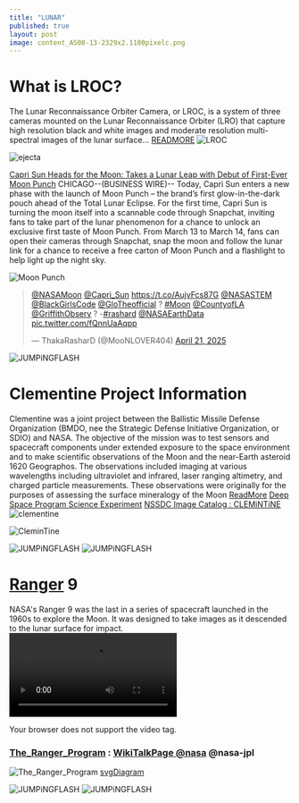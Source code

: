 ```yaml
---
title: "LUNAR"
published: true
layout: post
image: content_AS08-13-2329x2.1100pixelc.png
---
```


# What is LROC?
The Lunar Reconnaissance Orbiter Camera, or LROC, is a system of three cameras mounted on the Lunar Reconnaissance Orbiter (LRO) that capture high resolution black and white images and moderate resolution multi-spectral images of the lunar surface... [READMORE](https://www.lroc.asu.edu/about)
![LROC](https://www.lroc.asu.edu/ckeditor_assets/pictures/1343/content_fip_point_persp.png)

![ejecta](https://www.lroc.asu.edu/ckeditor_assets/pictures/1223/content_M1386451451_LRmos.warp.str01.1100p_FI.png)

[Capri Sun Heads for the Moon: Takes a Lunar Leap with Debut of First-Ever Moon Punch](https://news.kraftheinzcompany.com/press-releases-details/2025/Capri-Sun-Heads-for-the-Moon-Takes-a-Lunar-Leap-with-Debut-of-First-Ever-Moon-Punch/default.aspx) CHICAGO--(BUSINESS WIRE)-- Today, Capri Sun enters a new phase with the launch of Moon Punch – the brand’s first glow-in-the-dark pouch ahead of the Total Lunar Eclipse. For the first time, Capri Sun is turning the moon itself into a scannable code through Snapchat, inviting fans to take part of the lunar phenomenon for a chance to unlock an exclusive first taste of Moon Punch. From March 13 to March 14, fans can open their cameras through Snapchat, snap the moon and follow the lunar link for a chance to receive a free carton of Moon Punch and a flashlight to help light up the night sky. 

![Moon Punch](https://mms.businesswire.com/media/20250311839993/en/2405419/4/Capri_Sun_Moon_Punch_Key_Visual.jpg)

<blockquote class="twitter-tweet"><p lang="und" dir="ltr"><a href="https://twitter.com/NASAMoon?ref_src=twsrc%5Etfw">@NASAMoon</a> <a href="https://twitter.com/Capri_Sun?ref_src=twsrc%5Etfw">@Capri_Sun</a> <a href="https://t.co/AujvFcs87G">https://t.co/AujvFcs87G</a> <a href="https://twitter.com/NASASTEM?ref_src=twsrc%5Etfw">@NASASTEM</a> <a href="https://twitter.com/BlackGirlsCode?ref_src=twsrc%5Etfw">@BlackGirlsCode</a> <a href="https://twitter.com/GloTheofficial?ref_src=twsrc%5Etfw">@GloTheofficial</a> ? <a href="https://twitter.com/hashtag/Moon?src=hash&amp;ref_src=twsrc%5Etfw">#Moon</a> <a href="https://twitter.com/CountyofLA?ref_src=twsrc%5Etfw">@CountyofLA</a> <a href="https://twitter.com/GriffithObserv?ref_src=twsrc%5Etfw">@GriffithObserv</a> ? -<a href="https://twitter.com/hashtag/rashard?src=hash&amp;ref_src=twsrc%5Etfw">#rashard</a> <a href="https://twitter.com/NASAEarthData?ref_src=twsrc%5Etfw">@NASAEarthData</a> <a href="https://t.co/fQnnUaAqpp">pic.twitter.com/fQnnUaAqpp</a></p>&mdash; ThakaRasharD (@MooNLOVER404) <a href="https://twitter.com/MooNLOVER404/status/1914374232878014558?ref_src=twsrc%5Etfw">April 21, 2025</a></blockquote> <script async src="https://platform.twitter.com/widgets.js" charset="utf-8"></script>

<picture>
  <source srcset="https://ia601509.us.archive.org/20/items/noaa_fundingwide/noaa_funding.jpg" media="(orientation: portrait)" />
  <source srcset="https://pbs.twimg.com/media/GpE5G1IagAA1chZ?format=png&name=medium" media="(orientation: landscape)" />
  <img src="https://archive.org/download/noaa_fundingwide/noaa_fundingwide.jpg" alt="JUMPiNGFLASH" />
</picture>


# Clementine Project Information
Clementine was a joint project between the Ballistic Missile Defense Organization (BMDO, nee the Strategic Defense Initiative Organization, or SDIO) and NASA. The objective of the mission was to test sensors and spacecraft components under extended exposure to the space environment and to make scientific observations of the Moon and the near-Earth asteroid 1620 Geographos. The observations included imaging at various wavelengths including ultraviolet and infrared, laser ranging altimetry, and charged particle measurements. These observations were originally for the purposes of assessing the surface mineralogy of the Moon [ReadMore](https://nssdc.gsfc.nasa.gov/planetary/clementine.html) [Deep Space Program Science Experiment](https://nssdc.gsfc.nasa.gov/nmc/spacecraft/display.action?id=1994-004A) [NSSDC Image Catalog : CLEMiNTiNE](https://nssdc.gsfc.nasa.gov/imgcat/html/mission_page/EM_Clementine_page1.html)
 ![clementine](https://nssdc.gsfc.nasa.gov/planetary/image/clementine_sc.gif)

![CleminTine](https://planetarydata.jpl.nasa.gov/img/data/clem1-l-h-5-dim-mosaic-v1.0/cl_6001/clemlogo.gif)


<div class="tupperware" >
<picture>
  <source srcset="https://assets.science.nasa.gov/dynamicimage/assets/science/psd/solar/2023/06/as12-48-7134_1280.jpg?w=1280&h=1280&fit=clip&crop=faces%2Cfocalpoint" media="(orientation: portrait)" />
  <source srcset="https://assets.science.nasa.gov/dynamicimage/assets/science/psd/solar/2023/06/as12-48-7134_1280.jpg?w=1280&h=1280&fit=clip&crop=faces%2Cfocalpoint" media="(orientation: landscape)" />
  <img src="https://assets.science.nasa.gov/dynamicimage/assets/science/psd/solar/2023/06/as12-48-7134_1280.jpg?w=1280&h=1280&fit=clip&crop=faces%2Cfocalpoint" alt="JUMPiNGFLASH" />
</picture>



<picture>
  <source srcset="https://www.lroc.asu.edu/ckeditor_assets/pictures/1241/content_AS17-134-20382_thumb.jpg" media="(orientation: portrait)" />
  <source srcset="https://www.lroc.asu.edu/ckeditor_assets/pictures/1241/content_AS17-134-20382_thumb.jpg" media="(orientation: landscape)" />
  <img src="https://www.lroc.asu.edu/ckeditor_assets/pictures/1241/content_AS17-134-20382_thumb.jpg" alt="JUMPiNGFLASH" />
</picture>

<div>


# [Ranger](https://www.jpl.nasa.gov/missions/ranger-1/) 9 
 NASA's Ranger 9 was the last in a series of spacecraft launched in the 1960s to explore the Moon. It was designed to take images as it descended to the lunar surface for impact.
<video  controls >
  <source src="https://d2pn8kiwq2w21t.cloudfront.net/media/videosrangerVideo-Ranger-9-impact-020423.webm" type="video/mp4" />
  
  Your browser does not support the video tag.
</video>

### [The_Ranger_Program](https://science.nasa.gov/mission/lunar-rangers-and-surveyors/) : [WikiTalkPage @nasa](https://en.wikipedia.org/wiki/Talk:Ranger_program) @nasa-jpl 
![The_Ranger_Program](https://assets.science.nasa.gov/dynamicimage/assets/science/psd/solar/2023/09/a/as12-48-7134.jpg?w=6515&h=6515&fit=clip&crop=faces%2Cfocalpoint) [svgDiagram](https://upload.wikimedia.org/wikipedia/commons/5/50/Ranger_6789.svg)

<div class="tupperware" >
<picture>
  <img src="https://assets.science.nasa.gov/dynamicimage/assets/science/psd/solar/2023/06/as12-48-7134_1280.jpg?w=1280&h=1280&fit=clip&crop=faces%2Cfocalpoint" alt="JUMPiNGFLASH" />
</picture>

<picture>
  <img src="https://www.lroc.asu.edu/ckeditor_assets/pictures/1241/content_AS17-134-20382_thumb.jpg" alt="JUMPiNGFLASH" />
</picture>

<div>
